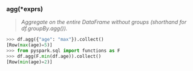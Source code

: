 ### agg(*exprs)
> *Aggregate on the entire DataFrame without groups (shorthand for df.groupBy.agg()).*
```python
>>> df.agg({"age": "max"}).collect()
[Row(max(age)=5)]
>>> from pyspark.sql import functions as F
>>> df.agg(F.min(df.age)).collect()
[Row(min(age)=2)]
```
  